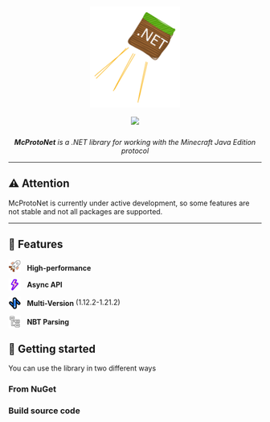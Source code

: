 ﻿<h1 align="center">
     <img height="200" alt="Fiber" src="icon.svg">


  <br>
  <a href="https://www.nuget.org/packages/McProtoNet">
    <img src="https://img.shields.io/nuget/v/McProtoNet?style=for-the-badge">
  </a>

</h1>
<p align="center">
  <em>
    <b>McProtoNet</b> is a .NET library for working with the Minecraft Java Edition protocol 
    </em>
</p>

---
## ⚠️ **Attention**
McProtoNet is currently under active development, so some features are not stable and not all packages are supported.

---

## 🎯 Features


<ul style="list-style-type: none; padding-left: 0;">
    <li>
        <img src="assets/performance.svg" alt="Icon 1" style="width: 25px;vertical-align: bottom; margin-right: 8px;">
        <strong style="vertical-align: middle">High-performance</strong>
    </li>
    <li style="margin-top: 12px">
        <img src="assets/async.svg" alt="Icon 2" style="width: 25px; vertical-align: middle; margin-right: 8px">
        <strong style="vertical-align: middle">Async API</strong>
    </li>
    <li style="margin-top: 12px">
        <img src="assets/multiversion.svg" alt="Icon 3" style="width: 25px; vertical-align: middle; margin-right: 8px;">
        <strong style="vertical-align: middle">Multi-Version</strong> (1.12.2-1.21.2)
    </li>
    <li style="margin-top: 12px">
        <img src="assets/nbt.svg" alt="Icon 3" style="width: 25px; vertical-align: middle; margin-right: 8px;">
        <strong style="vertical-align: middle">NBT Parsing</strong>
    </li>
</ul>

## 🚀 Getting started

You can use the library in two different ways

### From NuGet

### Build source code


